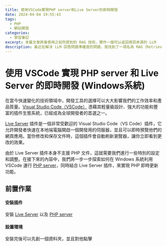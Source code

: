 ```yaml
---
title: 使用VSCode實現PHP server和Live Server的即時開發
date: 2024-04-04 19:55:43
tags:
  - PHP
  - 網站開發
categories:
  - 學習筆記
excerpt: 本篇文章將會使用之前所提到的 RAG 技術，實作一個可以返回資訊來源的 LLM
description: 最近在解決 LLM 回答問題準確度的問題，我找到了一項名為 RAG（Retrieval-Augmented Generation）的技術，這是一種旨在提升大型語言模型回答品質的方法。 RAG 通過先行檢索相關資料，然後基於這些資料生成回答，這種方式不僅可以增強了模型的回答能力，還提供了一種機制來追溯資訊源頭。
---
```


# 使用 VSCode 實現 PHP server 和 Live Server 的即時開發 (Windows系統)

在當今快速變化的技術領域中，開發工具的選擇可以大大影響我們的工作效率和產品質量。[Visual Studio Code（VSCode）](https://code.visualstudio.com/) 憑藉其輕量級設計、強大的功能和豐富的插件生態系統，已經成為全球開發者的首選之一。

[Live Server](https://marketplace.visualstudio.com/items?itemName=ritwickdey.LiveServer) 插件是一個非常受歡迎的 Visual Studio Code（VS Code）插件，它允許開發者快速在本地端電腦開啟一個開發用的伺服器，並且可以即時預覽他們的網頁應用。當你修改和保存文件時，這個插件會自動刷新瀏覽器，讓你立即看到更改的效果。 

由於 Live Server 插件本身不支援 PHP 文件，這就需要我們進行一些特別的設定和調整。在接下來的內容中，我們將一步一步探索如何在 Windows 系統利用 VSCode 運行 [PHP server](https://marketplace.visualstudio.com/items?itemName=brapifra.phpserver)，同時結合 Live Server 插件，來實現 PHP 即時更新功能。

## 前置作業
#### 安裝插件
安裝 [Live Server](https://marketplace.visualstudio.com/items?itemName=ritwickdey.LiveServer) 以及 [PHP server](https://marketplace.visualstudio.com/items?itemName=brapifra.phpserver)

#### 設置環境
安裝完後可以先創一個資料夾，並且對他點擊